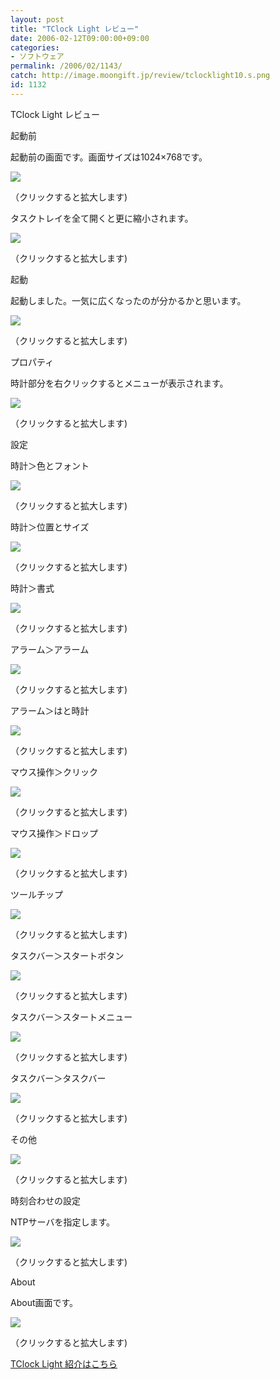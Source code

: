 ```yaml
---
layout: post
title: "TClock Light レビュー"
date: 2006-02-12T09:00:00+09:00
categories:
- ソフトウェア
permalink: /2006/02/1143/
catch: http://image.moongift.jp/review/tclocklight10.s.png
id: 1132
---
```

TClock Light レビュー  
<!--more-->

起動前

  

起動前の画面です。画面サイズは1024×768です。

  

[![](http://image.moongift.jp/review/tclocklight1.s.png)](http://image.moongift.jp/review/tclocklight1.png)  
  
（クリックすると拡大します)

  

タスクトレイを全て開くと更に縮小されます。

  

[![](http://image.moongift.jp/review/tclocklight2.s.png)](http://image.moongift.jp/review/tclocklight2.png)  
  
（クリックすると拡大します)

  

起動

  

起動しました。一気に広くなったのが分かるかと思います。

  

[![](http://image.moongift.jp/review/tclocklight3.s.png)](http://image.moongift.jp/review/tclocklight3.png)  
  
（クリックすると拡大します)

  

プロパティ

  

時計部分を右クリックするとメニューが表示されます。

  

[![](http://image.moongift.jp/review/tclocklight4.s.png)](http://image.moongift.jp/review/tclocklight4.png)  
  
（クリックすると拡大します)

  

設定

  

時計＞色とフォント

  

[![](http://image.moongift.jp/review/tclocklight5.s.png)](http://image.moongift.jp/review/tclocklight5.png)  
  
（クリックすると拡大します)

  

時計＞位置とサイズ

  

[![](http://image.moongift.jp/review/tclocklight6.s.png)](http://image.moongift.jp/review/tclocklight6.png)  
  
（クリックすると拡大します)

  

時計＞書式

  

[![](http://image.moongift.jp/review/tclocklight7.s.png)](http://image.moongift.jp/review/tclocklight7.png)  
  
（クリックすると拡大します)

  

アラーム＞アラーム

  

[![](http://image.moongift.jp/review/tclocklight8.s.png)](http://image.moongift.jp/review/tclocklight8.png)  
  
（クリックすると拡大します)

  

アラーム＞はと時計

  

[![](http://image.moongift.jp/review/tclocklight9.s.png)](http://image.moongift.jp/review/tclocklight9.png)  
  
（クリックすると拡大します)

  

マウス操作＞クリック

  

[![](http://image.moongift.jp/review/tclocklight10.s.png)](http://image.moongift.jp/review/tclocklight10.png)  
  
（クリックすると拡大します)

  

マウス操作＞ドロップ

  

[![](http://image.moongift.jp/review/tclocklight11.s.png)](http://image.moongift.jp/review/tclocklight11.png)  
  
（クリックすると拡大します)

  

ツールチップ

  

[![](http://image.moongift.jp/review/tclocklight12.s.png)](http://image.moongift.jp/review/tclocklight12.png)  
  
（クリックすると拡大します)

  

タスクバー＞スタートボタン

  

[![](http://image.moongift.jp/review/tclocklight13.s.png)](http://image.moongift.jp/review/tclocklight13.png)  
  
（クリックすると拡大します)

  

タスクバー＞スタートメニュー

  

[![](http://image.moongift.jp/review/tclocklight14.s.png)](http://image.moongift.jp/review/tclocklight14.png)  
  
（クリックすると拡大します)

  

タスクバー＞タスクバー

  

[![](http://image.moongift.jp/review/tclocklight15.s.png)](http://image.moongift.jp/review/tclocklight15.png)  
  
（クリックすると拡大します)

  

その他

  

[![](http://image.moongift.jp/review/tclocklight16.s.png)](http://image.moongift.jp/review/tclocklight16.png)  
  
（クリックすると拡大します)

  

時刻合わせの設定

  

NTPサーバを指定します。

  

[![](http://image.moongift.jp/review/tclocklight17.s.png)](http://image.moongift.jp/review/tclocklight17.png)  
  
（クリックすると拡大します)

  

About

  

About画面です。

  

[![](http://image.moongift.jp/review/tclocklight18.s.png)](http://image.moongift.jp/review/tclocklight18.png)  
  
（クリックすると拡大します)

  

[TClock Light 紹介はこちら](http://oss.moongift.jp/intro/i-1132.html)

